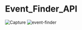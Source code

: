 # Event_Finder_API
 ![Capture](https://user-images.githubusercontent.com/80739359/208782213-81f183f6-5244-43fa-951b-f37a8afc25ca.JPG)
![event-finder](https://user-images.githubusercontent.com/80739359/211934126-557a6c52-df06-45df-b133-0d8086c2766c.jpg)
